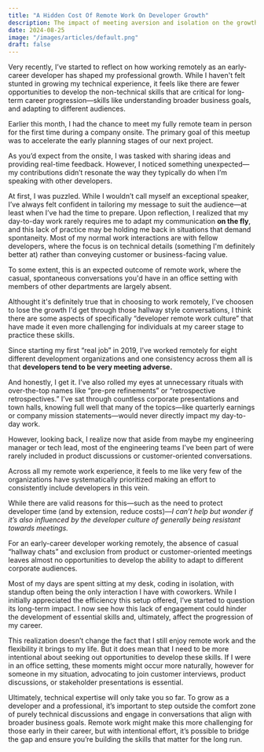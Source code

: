 ```yaml
---
title: "A Hidden Cost Of Remote Work On Developer Growth"
description: The impact of meeting aversion and isolation on the growth of corporate communication skills
date: 2024-08-25
image: "/images/articles/default.png"
draft: false
---
```


Very recently, I’ve started to reflect on how working remotely as an early-career developer has shaped my professional growth. While I haven't felt stunted in growing my technical experience, it feels like there are fewer opportunities to develop the non-technical skills that are critical for long-term career progression—skills like understanding broader business goals, and adapting to different audiences.

Earlier this month, I had the chance to meet my fully remote team in person for the first time during a company onsite. The primary goal of this meetup was to accelerate the early planning stages of our next project.

As you’d expect from the onsite, I was tasked with sharing ideas and providing real-time feedback. However, I noticed something unexpected—my contributions didn’t resonate the way they typically do when I’m speaking with other developers.

At first, I was puzzled. While I wouldn’t call myself an exceptional speaker, I’ve always felt confident in tailoring my message to suit the audience—at least when I’ve had the time to prepare. Upon reflection, I realized that my day-to-day work rarely requires me to adapt my communication **on the fly**, and this lack of practice may be holding me back in situations that demand spontaneity. Most of my normal work interactions are with fellow developers, where the focus is on technical details (something I'm definitely better at) rather than conveying customer or business-facing value.

To some extent, this is an expected outcome of remote work, where the casual, spontaneous conversations you'd have in an office setting with members of other departments are largely absent.

Althought it's definitely true that in choosing to work remotely, I've choosen to lose the growth I'd get through those hallway style conversations, I think there are some aspects of specifically “developer remote work culture” that have made it even more challenging for individuals at my career stage to practice these skills.

Since starting my first “real job” in 2019, I’ve worked remotely for eight different development organizations and one consistency across them all is that **developers tend to be very meeting adverse.**

And honestly, I get it. I’ve also rolled my eyes at unnecessary rituals with over-the-top names like “pre-pre refinements” or “retrospective retrospectives.” I’ve sat through countless corporate presentations and town halls, knowing full well that many of the topics—like quarterly earnings or company mission statements—would never directly impact my day-to-day work.

However, looking back, I realize now that aside from maybe my engineering manager or tech lead, most of the engineering teams I’ve been part of were rarely included in product discussions or customer-oriented conversations.

Across all my remote work experience, it feels to me like very few of the organizations have systematically prioritized making an effort to consistently include developers in this vein.

While there are valid reasons for this—such as the need to protect developer time (and by extension, reduce costs)—_I can’t help but wonder if it’s also influenced by the developer culture of generally being resistant towards meetings._

For an early-career developer working remotely, the absence of casual “hallway chats” and exclusion from product or customer-oriented meetings leaves almost no opportunities to develop the ability to adapt to different corporate audiences.

Most of my days are spent sitting at my desk, coding in isolation, with standup often being the only interaction I have with coworkers. While I initially appreciated the efficiency this setup offered, I’ve started to question its long-term impact. I now see how this lack of engagement could hinder the development of essential skills and, ultimately, affect the progression of my career.

This realization doesn’t change the fact that I still enjoy remote work and the flexibility it brings to my life. But it does mean that I need to be more intentional about seeking out opportunities to develop these skills. If I were in an office setting, these moments might occur more naturally, however for someone in my situation, advocating to join customer interviews, product discussions, or stakeholder presentations is essential.

Ultimately, technical expertise will only take you so far. To grow as a developer and a professional, it’s important to step outside the comfort zone of purely technical discussions and engage in conversations that align with broader business goals. Remote work might make this more challenging for those early in their career, but with intentional effort, it’s possible to bridge the gap and ensure you’re building the skills that matter for the long run.
